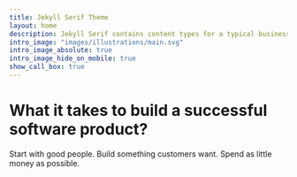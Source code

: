 ```yaml
---
title: Jekyll Serif Theme
layout: home
description: Jekyll Serif contains content types for a typical business website. The theme is fully responsive, blazing fast and artfully illustrated.
intro_image: "images/illustrations/main.svg"
intro_image_absolute: true
intro_image_hide_on_mobile: true
show_call_box: true
---
```


# What it takes to build a successful software product?

Start with good people. Build something customers want. Spend as little money as possible.
